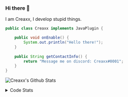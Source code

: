 ### Hi there 👋

I am Creaxx, I develop stupid things. 

```java
public class Creaxx implements JavaPlugin {

    public void onEnable() {
        System.out.println("Hello there!");
    }
    
    public String getContactInfo() {
        return "Message me on discord: Creaxx#0001";
    }
}
```

![Creaxx's Github Stats](https://github-readme-stats.vercel.app/api?username=CreaxxOG&show_icons=true&theme=dark&count_private=true)

<details>
  <summary>Code Stats</summary>

<!--START_SECTION:waka-->
![Code Time](http://img.shields.io/badge/Code%20Time-1%2C016%20hrs%2057%20mins-blue)

![Lines of code](https://img.shields.io/badge/From%20Hello%20World%20I%27ve%20Written-170%20lines%20of%20code-blue)

**🐱 My GitHub Data** 

> 🏆 858 Contributions in the Year 2022
 > 
> 📦 66.1 kB Used in GitHub's Storage 
 > 
> 🚫 Not Opted to Hire
 > 
> 📜 4 Public Repositories 
 > 
> 🔑 2 Private Repositories  
 > 
**I'm an Early 🐤** 

```text
🌞 Morning    35 commits     █░░░░░░░░░░░░░░░░░░░░░░░░   6.21% 
🌆 Daytime    275 commits    ████████████░░░░░░░░░░░░░   48.76% 
🌃 Evening    241 commits    ██████████░░░░░░░░░░░░░░░   42.73% 
🌙 Night      13 commits     ░░░░░░░░░░░░░░░░░░░░░░░░░   2.3%

```
📅 **I'm Most Productive on Saturday** 

```text
Monday       52 commits     ██░░░░░░░░░░░░░░░░░░░░░░░   9.22% 
Tuesday      58 commits     ██░░░░░░░░░░░░░░░░░░░░░░░   10.28% 
Wednesday    80 commits     ███░░░░░░░░░░░░░░░░░░░░░░   14.18% 
Thursday     81 commits     ███░░░░░░░░░░░░░░░░░░░░░░   14.36% 
Friday       50 commits     ██░░░░░░░░░░░░░░░░░░░░░░░   8.87% 
Saturday     156 commits    ███████░░░░░░░░░░░░░░░░░░   27.66% 
Sunday       87 commits     ███░░░░░░░░░░░░░░░░░░░░░░   15.43%

```


📊 **This Week I Spent My Time On** 

```text
💬 Programming Languages: 
Java                     13 hrs 53 mins      ███████████████████████░░   92.65% 
XML                      50 mins             █░░░░░░░░░░░░░░░░░░░░░░░░   5.6% 
GitIgnore file           10 mins             ░░░░░░░░░░░░░░░░░░░░░░░░░   1.2% 
YAML                     4 mins              ░░░░░░░░░░░░░░░░░░░░░░░░░   0.51% 
Markdown                 0 secs              ░░░░░░░░░░░░░░░░░░░░░░░░░   0.04%

🔥 Editors: 
IntelliJ                 14 hrs 59 mins      █████████████████████████   100.0%

```

**I Mostly Code in Java** 

```text
Java                     6 repos             ███████████████░░░░░░░░░░   60.0% 
Kotlin                   3 repos             ███████░░░░░░░░░░░░░░░░░░   30.0% 
EJS                      1 repo              ██░░░░░░░░░░░░░░░░░░░░░░░   10.0%

```



 Last Updated on 09/12/2022 18:26:01 UTC
<!--END_SECTION:waka-->
</details>
